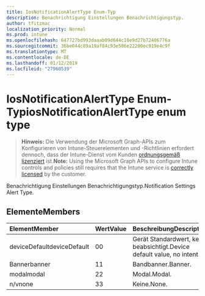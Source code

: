 ```yaml
---
title: IosNotificationAlertType Enum-Typ
description: Benachrichtigung Einstellungen Benachrichtigungstyp.
author: tfitzmac
localization_priority: Normal
ms.prod: intune
ms.openlocfilehash: 647727bd993daaab09d644c10e9d27b72406776a
ms.sourcegitcommit: 36be044c89a19af84c93e586e22200ec919e4c9f
ms.translationtype: MT
ms.contentlocale: de-DE
ms.lasthandoff: 01/12/2019
ms.locfileid: "27960539"
---
```

# <a name="iosnotificationalerttype-enum-type"></a><span data-ttu-id="ca0c8-103">IosNotificationAlertType Enum-Typ</span><span class="sxs-lookup"><span data-stu-id="ca0c8-103">iosNotificationAlertType enum type</span></span>

> <span data-ttu-id="ca0c8-104">**Hinweis:** Die Verwendung der Microsoft Graph-APIs zum Konfigurieren von Intune-Steuerelementen und -Richtlinien erfordert dennoch, dass der Intune-Dienst vom Kunden [ordnungsgemäß lizenziert](https://go.microsoft.com/fwlink/?linkid=839381) ist.</span><span class="sxs-lookup"><span data-stu-id="ca0c8-104">**Note:** Using the Microsoft Graph APIs to configure Intune controls and policies still requires that the Intune service is [correctly licensed](https://go.microsoft.com/fwlink/?linkid=839381) by the customer.</span></span>

<span data-ttu-id="ca0c8-105">Benachrichtigung Einstellungen Benachrichtigungstyp.</span><span class="sxs-lookup"><span data-stu-id="ca0c8-105">Notification Settings Alert Type.</span></span>
## <a name="members"></a><span data-ttu-id="ca0c8-106">Elemente</span><span class="sxs-lookup"><span data-stu-id="ca0c8-106">Members</span></span>
|<span data-ttu-id="ca0c8-107">Element</span><span class="sxs-lookup"><span data-stu-id="ca0c8-107">Member</span></span>|<span data-ttu-id="ca0c8-108">Wert</span><span class="sxs-lookup"><span data-stu-id="ca0c8-108">Value</span></span>|<span data-ttu-id="ca0c8-109">Beschreibung</span><span class="sxs-lookup"><span data-stu-id="ca0c8-109">Description</span></span>|
|:---|:---|:---|
|<span data-ttu-id="ca0c8-110">deviceDefault</span><span class="sxs-lookup"><span data-stu-id="ca0c8-110">deviceDefault</span></span>|<span data-ttu-id="ca0c8-111">0</span><span class="sxs-lookup"><span data-stu-id="ca0c8-111">0</span></span>|<span data-ttu-id="ca0c8-112">Gerät Standardwert, keine beabsichtigt.</span><span class="sxs-lookup"><span data-stu-id="ca0c8-112">Device default value, no intent.</span></span>|
|<span data-ttu-id="ca0c8-113">Banner</span><span class="sxs-lookup"><span data-stu-id="ca0c8-113">banner</span></span>|<span data-ttu-id="ca0c8-114">1</span><span class="sxs-lookup"><span data-stu-id="ca0c8-114">1</span></span>|<span data-ttu-id="ca0c8-115">Bandbanner.</span><span class="sxs-lookup"><span data-stu-id="ca0c8-115">Banner.</span></span>|
|<span data-ttu-id="ca0c8-116">modal</span><span class="sxs-lookup"><span data-stu-id="ca0c8-116">modal</span></span>|<span data-ttu-id="ca0c8-117">2</span><span class="sxs-lookup"><span data-stu-id="ca0c8-117">2</span></span>|<span data-ttu-id="ca0c8-118">Modal.</span><span class="sxs-lookup"><span data-stu-id="ca0c8-118">Modal.</span></span>|
|<span data-ttu-id="ca0c8-119">n/v</span><span class="sxs-lookup"><span data-stu-id="ca0c8-119">none</span></span>|<span data-ttu-id="ca0c8-120">3</span><span class="sxs-lookup"><span data-stu-id="ca0c8-120">3</span></span>|<span data-ttu-id="ca0c8-121">Keine.</span><span class="sxs-lookup"><span data-stu-id="ca0c8-121">None.</span></span>|



